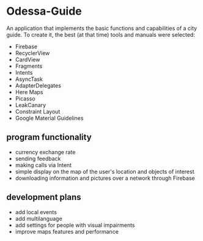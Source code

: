 # Odessa-Guide
An application that implements the basic functions and capabilities of a city guide. To create it, the best (at that time) tools and manuals were selected:
+ Firebase
+ RecyclerView
+ CardView
+ Fragments
+ Intents
+ AsyncTask
+ AdapterDelegates
+ Here Maps
+ Picasso
+ LeakCanary
+ Constraint Layout
+ Google Material Guidelines

## program functionality

+ currency exchange rate
+ sending feedback
+ making calls via Intent
+ simple display on the map of the user's location and objects of interest
+ downloading information and pictures over a network through Firebase

## development plans

+ add local events 
+ add multilanguage
+ add settings for people with visual impairments
+ improve maps features and performance

